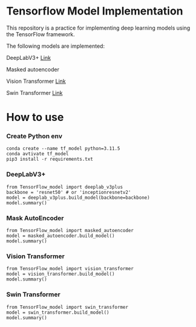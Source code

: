 # Tensorflow Model Implementation

This repository is a practice for implementing deep learning models using the TensorFlow framework.

The following models are implemented:

DeepLabV3+ [Link](https://arxiv.org/abs/1802.02611)

Masked autoencoder

Vision Transformer [Link](https://arxiv.org/abs/2010.11929)

Swin Transformer [Link](chrome-extension://efaidnbmnnnibpcajpcglclefindmkaj/https://openaccess.thecvf.com/content/ICCV2021/papers/Liu_Swin_Transformer_Hierarchical_Vision_Transformer_Using_Shifted_Windows_ICCV_2021_paper.pdf)

# How to use

### Create Python env

```
conda create --name tf_model python=3.11.5
conda avtivate tf_model
pip3 install -r requirements.txt
```

### DeepLabV3+

```
from TensorFlow_model import deeplab_v3plus
backbone = 'resnet50' # or 'inceptionresnetv2'
model = deeplab_v3plus.build_model(backbone=backbone)
model.summary()
```

### Mask AutoEncoder

```
from TensorFlow_model import masked_autoencoder
model = masked_autoencoder.build_model()
model.summary()
```

### Vision Transformer

```
from TensorFlow_model import vision_transformer
model = vision_transformer.build_model()
model.summary()
```

### Swin Transformer

```
from TensorFlow_model import swin_transformer
model = swin_transformer.build_model()
model.summary()
```
